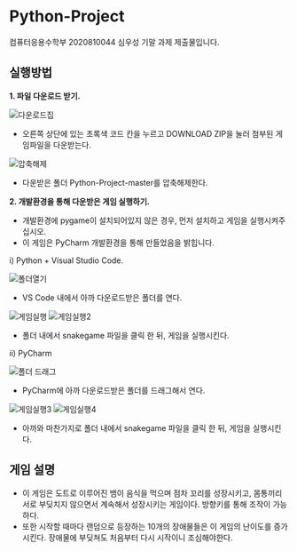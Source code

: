 # Python-Project

컴퓨터응용수학부 2020810044 심우성 기말 과제 제출물입니다.

## 실행방법

**1. 파일 다운로드 받기.**

![다운로드집](https://user-images.githubusercontent.com/67762575/86417938-890e6a00-bd09-11ea-8220-8469f05040a9.png)

* 오른쪽 상단에 있는 초록색 코드 칸을 누르고 DOWNLOAD ZIP을 눌러 첨부된 게임파일을 다운받는다.

![압축해제](https://user-images.githubusercontent.com/67762575/86418683-e86d7980-bd0b-11ea-823f-b255bdbf07b0.png)

* 다운받은 폴더 Python-Project-master를 압축해제한다.






**2. 개발환경을 통해 다운받은 게임 실행하기.**
* 개발환경에 pygame이 설치되어있지 않은 경우, 먼저 설치하고 게임을 실행시켜주십시오. 
* 이 게임은 PyCharm 개발환경을 통해 만들었음을 밝힙니다.

i) Python + Visual Studio Code.

![폴더열기](https://user-images.githubusercontent.com/67762575/86418849-78132800-bd0c-11ea-9ba7-548259fb1d22.png)

* VS Code 내에서 아까 다운로드받은 폴더를 연다.

![게임실행](https://user-images.githubusercontent.com/67762575/86418921-b6a8e280-bd0c-11ea-9a4b-c27488ddb810.png)
![게임실행2](https://user-images.githubusercontent.com/67762575/86418925-b872a600-bd0c-11ea-9511-9cce306f2edf.png)

* 폴더 내에서 snakegame 파일을 클릭 한 뒤, 게임을 실행시킨다.



ii) PyCharm

![폴더 드래그](https://user-images.githubusercontent.com/67762575/86419208-7433d580-bd0d-11ea-969e-4de2a8accbea.png)

* PyCharm에 아까 다운로드받은 폴더를 드래그해서 연다.

![게임실행3](https://user-images.githubusercontent.com/67762575/86419219-78f88980-bd0d-11ea-83b4-d86df6646f6a.png)
![게임실행4](https://user-images.githubusercontent.com/67762575/86419225-7b5ae380-bd0d-11ea-86b6-e4711648462a.png)


* 아까와 마찬가지로 폴더 내에서 snakegame 파일을 클릭 한 뒤, 게임을 실행시킨다.


## 게임 설명

* 이 게임은 도트로 이루어진 뱀이 음식을 먹으며 점차 꼬리를 성장시키고, 몸통끼리 서로 부딪치지 않으면서 계속해서 성장시키는 게임이다. 방향키를 통해 조작이 가능하다.
* 또한 시작할 때마다 랜덤으로 등장하는 10개의 장애물들은 이 게임의 난이도를 증가시킨다. 장애물에 부딪쳐도 처음부터 다시 시작이니 조심해야한다.


